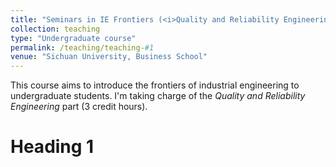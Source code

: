```yaml
---
title: "Seminars in IE Frontiers (<i>Quality and Reliability Engineering</i>)"
collection: teaching
type: "Undergraduate course"
permalink: /teaching/teaching-#1
venue: "Sichuan University, Business School"
---
```


This course aims to introduce the frontiers of industrial engineering to undergraduate students. I'm taking charge of the <i>Quality and Reliability Engineering</i> part (3 credit hours).  

Heading 1
======

